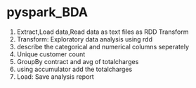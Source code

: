 # pyspark_BDA
1. Extract,Load data,Read data as text files as RDD Transform
2. Transform: Exploratory data analysis using rdd
3. describe the categorical and numerical columns seperately
4. Unique customer count
5. GroupBy contract and avg of totalcharges
6. using accumulator add the totalcharges
7. Load: Save analysis report
